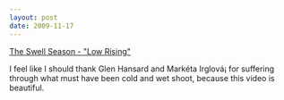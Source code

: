 ```yaml
---
layout: post
date: 2009-11-17
---  
```


[The Swell Season - "Low Rising"](https://www.youtube.com/watch?v=b5KV1Lf2NkY)

I feel like I should thank Glen Hansard and Markéta Irglová¡ for suffering through what must have been cold and wet shoot, because this video is beautiful.
